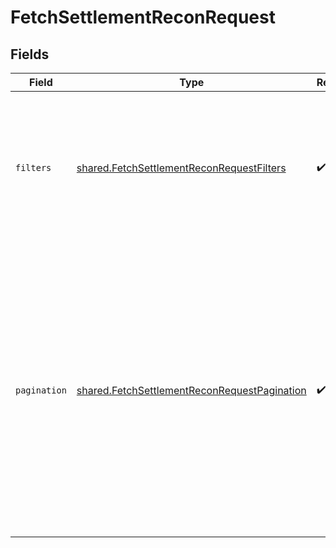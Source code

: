 # FetchSettlementReconRequest


## Fields

| Field                                                                                                                                                                                                                                    | Type                                                                                                                                                                                                                                     | Required                                                                                                                                                                                                                                 | Description                                                                                                                                                                                                                              |
| ---------------------------------------------------------------------------------------------------------------------------------------------------------------------------------------------------------------------------------------- | ---------------------------------------------------------------------------------------------------------------------------------------------------------------------------------------------------------------------------------------- | ---------------------------------------------------------------------------------------------------------------------------------------------------------------------------------------------------------------------------------------- | ---------------------------------------------------------------------------------------------------------------------------------------------------------------------------------------------------------------------------------------- |
| `filters`                                                                                                                                                                                                                                | [shared.FetchSettlementReconRequestFilters](../../models/shared/fetchsettlementreconrequestfilters.md)                                                                                                                                   | :heavy_check_mark:                                                                                                                                                                                                                       | Specify either the Settlement ID, Settlement UTR, or start date and end date to fetch the settlement details.                                                                                                                            |
| `pagination`                                                                                                                                                                                                                             | [shared.FetchSettlementReconRequestPagination](../../models/shared/fetchsettlementreconrequestpagination.md)                                                                                                                             | :heavy_check_mark:                                                                                                                                                                                                                       | To fetch the next set of settlements, pass the cursor received in the response to the next API call. <br/> To receive the data for the first time, pass the cursor as null. <br/> Limit would be number of settlements that you want to receive. |